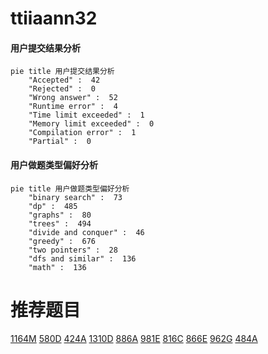 # ttiiaann32

<!-- tabs:start -->



#### **用户提交结果分析**

```mermaid
pie title 用户提交结果分析
    "Accepted" :  42
    "Rejected" :  0
    "Wrong answer" :  52
    "Runtime error" :  4
    "Time limit exceeded" :  1
    "Memory limit exceeded" :  0
    "Compilation error" :  1
    "Partial" :  0
```

#### **用户做题类型偏好分析**

```mermaid
pie title 用户做题类型偏好分析
    "binary search" :  73
    "dp" :  485
    "graphs" :  80
    "trees" :  494
    "divide and conquer" :  46
    "greedy" :  676
    "two pointers" :  28
    "dfs and similar" :  136
    "math" :  136
```



<!-- tabs:end -->
# 推荐题目
[1164M](https://codeforces.com/contest/1164/problem/M)
[580D](https://codeforces.com/contest/580/problem/D)
[424A](https://codeforces.com/contest/424/problem/A)
[1310D](https://codeforces.com/contest/1310/problem/D)
[886A](https://codeforces.com/contest/886/problem/A)
[981E](https://codeforces.com/contest/981/problem/E)
[816C](https://codeforces.com/contest/816/problem/C)
[866E](https://codeforces.com/contest/866/problem/E)
[962G](https://codeforces.com/contest/962/problem/G)
[484A](https://codeforces.com/contest/484/problem/A)
